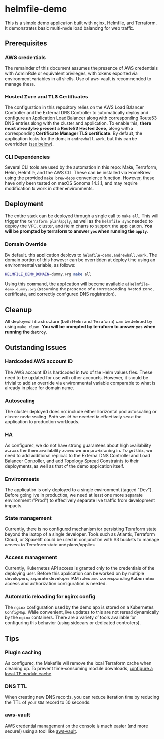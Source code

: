 # helmfile-demo

This is a simple demo application built with nginx, Helmfile, and Terraform. It demonstrates basic multi-node load balancing for web traffic.

## Prerequisites

### AWS credentials
The remainder of this document assumes the presence of AWS credentials with AdminRole or equivalent privileges, with tokens exported via environment variables in all shells. Use of aws-vault is recommended to manage these.

### Hosted Zone and TLS Certificates
The configuration in this repository relies on the AWS Load Balancer Controller and the External DNS Controller to automatically deploy and configure an Application Load Balancer along with corresponding Route53 DNS entries along with the cluster and application. To enable this, **there must already be present a Route53 Hosted Zone**, along with a corresponding **Certificate Manager TLS certificate**. By default, the application looks for the domain `andrewhall.work`, but this can be overridden ([see below](README.md#domain-override)).

### CLI Dependencies
Several CLI tools are used by the automation in this repo: Make, Terraform, Helm, Helmfile, and the AWS CLI. These can be installed via HomeBrew using the provided `make brew-deps` convenience function. However, these have only been tested on macOS Sonoma 14.2.1, and may require modification to work in other environments.

## Deployment
The entire stack can be deployed through a single call to `make all`. This will trigger the `terraform plan`/`apply`, as well as the `helmfile sync` needed to deploy the VPC, cluster, and Helm charts to support the application. **You will be prompted by terraform to answer `yes` when running the `apply`**.

### Domain Override
By default, this application deploys to `helmfile-demo.andrewhall.work`. The domain portion of this however can be overridden at deploy time using an environmental variable, as follows:

```bash
HELMFILE_DEMO_DOMAIN=dummy.org make all
```

Using this command, the application will become available at `helmfile-demo.dummy.org` (assuming the presence of a corresponding hosted zone, certificate, and correctly configured DNS registration).

## Cleanup
All deployed infrastructure (both Helm and Terraform) can be deleted by using `make clean`. **You will be prompted by terraform to answer `yes` when running the `destroy`**.

## Outstanding Issues

### Hardcoded AWS account ID
The AWS account ID is hardcoded in two of the Helm values files. These need to be updated for use with other accounts. However, it should be trivial to add an override via environmental variable comparable to what is already in place for domain name.

### Autoscaling
The cluster deployed does not include either horizontal pod autoscaling or cluster node scaling. Both would be needed to effectively scale the application to production workloads.

### HA
As configured, we do not have strong guarantees about high availability across the three availability zones we are provisioning in. To get this, we need to add additional replicas to the External DNS Controller and Load Balancer Controller, and add Topology Spread Constraints to their deployments, as well as that of the demo application itself.

### Environments
The application is only deployed to a single environment (tagged "Dev"). Before going live in production, we need at least one more separate environment ("Prod") to effectively separate live traffic from development impacts.

### State management
Currently, there is no configured mechanism for persisting Terraform state beyond the laptop of a single developer. Tools such as Atlantis, Terraform Cloud, or Spacelift could be used in conjunction with S3 buckets to manage access to Terraform state and plans/applies.

### Access management
Currently, Kubernetes API access is granted only to the credentials of the deploying user. Before this application can be worked on by multiple developers, separate developer IAM roles and corresponding Kubernetes access and authorization configuration is needed.

### Automatic reloading for nginx config
The `nginx` configuration used by the demo app is stored on a Kubernetes `ConfigMap`. While convenient, live updates to this are not reread dynamically by the `nginx` containers. There are a variety of tools available for configuring this behavior (using sidecars or dedicated controllers).

## Tips

### Plugin caching
As configured, the Makefile will remove the local Terraform cache when cleaning up. To prevent time-consuming module downloads, [configure a local TF module cache](https://developer.hashicorp.com/terraform/cli/config/config-file#provider-plugin-cache).

### DNS TTL
When creating new DNS records, you can reduce iteration time by reducing the TTL of your `SOA` record to 60 seconds.

### aws-vault
AWS credential management on the console is much easier (and more secure!) using a tool like [aws-vault](https://github.com/99designs/aws-vault).

